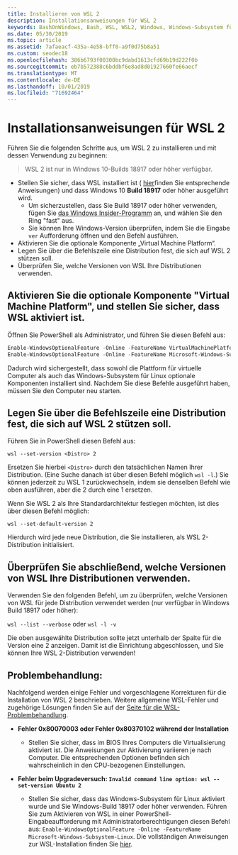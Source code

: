 ```yaml
---
title: Installieren von WSL 2
description: Installationsanweisungen für WSL 2
keywords: BashOnWindows, Bash, WSL, WSL2, Windows, Windows-Subsystem für Linux, Windows-Subsystem, Ubuntu, Debian, Suse, Windows 10, Installation, installieren
ms.date: 05/30/2019
ms.topic: article
ms.assetid: 7afaeacf-435a-4e58-bff0-a9f0d75b8a51
ms.custom: seodec18
ms.openlocfilehash: 386b6793f00300bc9dabd1613cfd69b19d222f0b
ms.sourcegitcommit: eb7b572388c6bddbf6e8ad8d01927660fe66aecf
ms.translationtype: MT
ms.contentlocale: de-DE
ms.lasthandoff: 10/01/2019
ms.locfileid: "71692464"
---
```

# <a name="installation-instructions-for-wsl-2"></a>Installationsanweisungen für WSL 2

Führen Sie die folgenden Schritte aus, um WSL 2 zu installieren und mit dessen Verwendung zu beginnen:

> WSL 2 ist nur in Windows 10-Builds 18917 oder höher verfügbar.

- Stellen Sie sicher, dass WSL installiert ist ( [hier](./install-win10.md)finden Sie entsprechende Anweisungen) und dass Windows 10 **Build 18917** oder höher ausgeführt wird.
   - Um sicherzustellen, dass Sie Build 18917 oder höher verwenden, fügen Sie [das Windows Insider-Programm](https://insider.windows.com/en-us/) an, und wählen Sie den Ring "fast" aus. 
   - Sie können Ihre Windows-Version überprüfen, indem Sie die Eingabe `ver` Aufforderung öffnen und den Befehl ausführen.
- Aktivieren Sie die optionale Komponente „Virtual Machine Platform“.
- Legen Sie über die Befehlszeile eine Distribution fest, die sich auf WSL 2 stützen soll.
- Überprüfen Sie, welche Versionen von WSL Ihre Distributionen verwenden.

## <a name="enable-the-virtual-machine-platform-optional-component-and-make-sure-wsl-is-enabled"></a>Aktivieren Sie die optionale Komponente "Virtual Machine Platform", und stellen Sie sicher, dass WSL aktiviert ist.

Öffnen Sie PowerShell als Administrator, und führen Sie diesen Befehl aus:

```powershell
Enable-WindowsOptionalFeature -Online -FeatureName VirtualMachinePlatform
Enable-WindowsOptionalFeature -Online -FeatureName Microsoft-Windows-Subsystem-Linux
```

Dadurch wird sichergestellt, dass sowohl die Plattform für virtuelle Computer als auch das Windows-Subsystem für Linux optionale Komponenten installiert sind. Nachdem Sie diese Befehle ausgeführt haben, müssen Sie den Computer neu starten. 

## <a name="set-a-distro-to-be-backed-by-wsl-2-using-the-command-line"></a>Legen Sie über die Befehlszeile eine Distribution fest, die sich auf WSL 2 stützen soll.

Führen Sie in PowerShell diesen Befehl aus:

`wsl --set-version <Distro> 2`

Ersetzen Sie hierbei `<Distro>` durch den tatsächlichen Namen Ihrer Distribution. (Eine Suche danach ist über diesen Befehl möglich `wsl -l`.) Sie können jederzeit zu WSL 1 zurückwechseln, indem sie denselben Befehl wie oben ausführen, aber die 2 durch eine 1 ersetzen.

Wenn Sie WSL 2 als Ihre Standardarchitektur festlegen möchten, ist dies über diesen Befehl möglich:

`wsl --set-default-version 2`

Hierdurch wird jede neue Distribution, die Sie installieren, als WSL 2-Distribution initialisiert.

## <a name="finish-with-verifying-what-versions-of-wsl-your-distro-are-using"></a>Überprüfen Sie abschließend, welche Versionen von WSL Ihre Distributionen verwenden.

Verwenden Sie den folgenden Befehl, um zu überprüfen, welche Versionen von WSL für jede Distribution verwendet werden (nur verfügbar in Windows Build 18917 oder höher):

`wsl --list --verbose` oder `wsl -l -v`

Die oben ausgewählte Distribution sollte jetzt unterhalb der Spalte für die Version eine 2 anzeigen. Damit ist die Einrichtung abgeschlossen, und Sie können Ihre WSL 2-Distribution verwenden! 

## <a name="troubleshooting"></a>Problembehandlung: 

Nachfolgend werden einige Fehler und vorgeschlagene Korrekturen für die Installation von WSL 2 beschrieben. Weitere allgemeine WSL-Fehler und zugehörige Lösungen finden Sie auf der [Seite für die WSL-Problembehandlung](troubleshooting.md).

* **Fehler 0x80070003 oder Fehler 0x80370102 während der Installation**
    * Stellen Sie sicher, dass im BIOS Ihres Computers die Virtualisierung aktiviert ist. Die Anweisungen zur Aktivierung variieren je nach Computer. Die entsprechenden Optionen befinden sich wahrscheinlich in den CPU-bezogenen Einstellungen.
   
* **Fehler beim Upgradeversuch: `Invalid command line option: wsl --set-version Ubuntu 2`**
    * Stellen Sie sicher, dass das Windows-Subsystem für Linux aktiviert wurde und Sie Windows-Build 18917 oder höher verwenden. Führen Sie zum Aktivieren von WSL in einer PowerShell-Eingabeaufforderung mit Administratorberechtigungen diesen Befehl aus: `Enable-WindowsOptionalFeature -Online -FeatureName Microsoft-Windows-Subsystem-Linux`. Die vollständigen Anweisungen zur WSL-Installation finden Sie [hier](./install-win10.md).